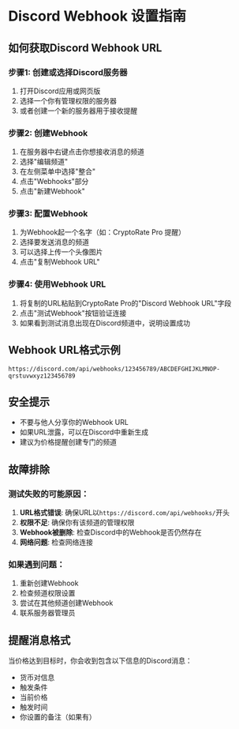 # Discord Webhook 设置指南

## 如何获取Discord Webhook URL

### 步骤1: 创建或选择Discord服务器
1. 打开Discord应用或网页版
2. 选择一个你有管理权限的服务器
3. 或者创建一个新的服务器用于接收提醒

### 步骤2: 创建Webhook
1. 在服务器中右键点击你想接收消息的频道
2. 选择"编辑频道"
3. 在左侧菜单中选择"整合"
4. 点击"Webhooks"部分
5. 点击"新建Webhook"

### 步骤3: 配置Webhook
1. 为Webhook起一个名字（如：CryptoRate Pro 提醒）
2. 选择要发送消息的频道
3. 可以选择上传一个头像图片
4. 点击"复制Webhook URL"

### 步骤4: 使用Webhook URL
1. 将复制的URL粘贴到CryptoRate Pro的"Discord Webhook URL"字段
2. 点击"测试Webhook"按钮验证连接
3. 如果看到测试消息出现在Discord频道中，说明设置成功

## Webhook URL格式示例
```
https://discord.com/api/webhooks/123456789/ABCDEFGHIJKLMNOP-qrstuvwxyz123456789
```

## 安全提示
- 不要与他人分享你的Webhook URL
- 如果URL泄露，可以在Discord中重新生成
- 建议为价格提醒创建专门的频道

## 故障排除

### 测试失败的可能原因：
1. **URL格式错误**: 确保URL以`https://discord.com/api/webhooks/`开头
2. **权限不足**: 确保你有该频道的管理权限
3. **Webhook被删除**: 检查Discord中的Webhook是否仍然存在
4. **网络问题**: 检查网络连接

### 如果遇到问题：
1. 重新创建Webhook
2. 检查频道权限设置
3. 尝试在其他频道创建Webhook
4. 联系服务器管理员

## 提醒消息格式
当价格达到目标时，你会收到包含以下信息的Discord消息：
- 货币对信息
- 触发条件
- 当前价格
- 触发时间
- 你设置的备注（如果有）
